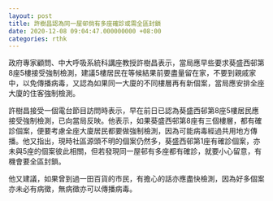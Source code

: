 ```yaml
---
layout: post
title: 許樹昌認為同一屋邨倘有多座確診或需全區封鎖
date: 2020-12-08 09:04:47.000000000 +08:00
categories: rthk
---
```


政府專家顧問、中大呼吸系統科講座教授許樹昌表示，當局應早些要求葵盛西邨第8座5樓接受強制檢測，建議5樓居民在等候結果前要盡量留在家，不要到親戚家中，以免傳播病毒，又認為如果同一大廈的不同樓層再有新個案，當局應安排全座大廈的住客強制檢測。

許樹昌接受一個電台節目訪問時表示，早在前日已認為葵盛西邨第8座5樓居民應接受強制檢測，已向當局反映。他表示，如果葵盛西邨第8座有三個樓層，都有確診個案，便要考慮全座大廈居民都要做強制檢測，因為可能病毒經過共用地方傳播。他又指出，現時社區源頭不明的個案仍然多，葵盛西邨第1座有確診個案，亦未與5座的個案彼此相關，但若發現同一屋邨有多座都有確診，就要小心留意，有機會要全區封鎖。

他又建議，如果曾到過一田百貨的市民，有擔心的話亦應盡快檢測，因為好多個案亦未必有病徵，無病徵亦可以傳播病毒。
